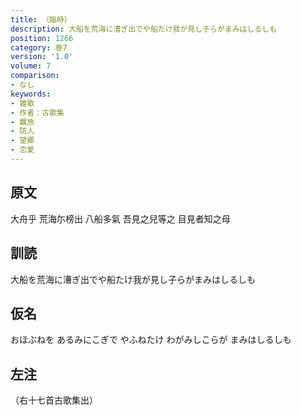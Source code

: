 ```yaml
---
title: （臨時）
description: 大船を荒海に漕ぎ出でや船たけ我が見し子らがまみはしるしも
position: 1266
category: 巻7
version: '1.0'
volume: 7
comparison:
- なし
keywords:
- 雑歌
- 作者：古歌集
- 羈旅
- 防人
- 望郷
- 恋愛
---
```


## 原文

大舟乎 荒海尓榜出 八船多氣 吾見之兒等之 目見者知之母

## 訓読

大船を荒海に漕ぎ出でや船たけ我が見し子らがまみはしるしも

## 仮名

おほぶねを あるみにこぎで やふねたけ わがみしこらが まみはしるしも

## 左注

（右十七首古歌集出）
